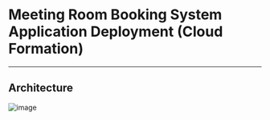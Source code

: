 # Meeting Room Booking System Application Deployment (Cloud Formation) 
---
## Architecture

![image](https://user-images.githubusercontent.com/52123143/158527049-975c7a6c-ecd7-4305-a6f3-fa082b4eb6c4.png)
